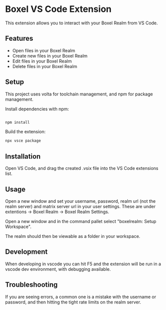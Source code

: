 # Boxel VS Code Extension

This extension allows you to interact with your Boxel Realm from VS Code.

## Features

- Open files in your Boxel Realm
- Create new files in your Boxel Realm
- Edit files in your Boxel Realm
- Delete files in your Boxel Realm

## Setup

This project uses volta for toolchain management, and npm for package management.

Install dependencies with npm:

```bash

npm install
```

Build the extension:

```bash
npx vsce package
```

## Installation

Open VS Code, and drag the created .vsix file into the VS Code extensions list.

## Usage

Open a new window and set your username, password, realm url (not the realm server) and matrix server url in your user settings.
These are under extentions -> Boxel Realm -> Boxel Realm Settings.

Open a new window and in the command pallet select "boxelrealm: Setup Workspace".

The realm should then be viewable as a folder in your workspace.

## Development

When developing in vscode you can hit F5 and the extension will be run in a vscode dev environment, with debugging available.

## Troubleshooting

If you are seeing errors, a common one is a mistake with the username or password, and then hitting the tight rate limits on the realm server.
